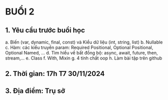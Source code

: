 # BUỔI 2

## 1. Yêu cầu trước buổi học

  a. Biến (var, dynamic, final, const) và  Kiểu dữ liệu (int, string, list)
  b. Nullable
  c. Hàm: các kiểu truyền param: Required Positional, Optional Positional, Optional Named, ...
  d. Tìm hiểu về bất đồng bộ: async, await, future, then, stream,...
  e. Class
  f. With, Mixin
  g. 4 tính chất oop
  h. Làm bài tập trên github

## 2. Thời gian: 17h T7 30/11/2024

## 3. Địa điểm: Trụ sở
